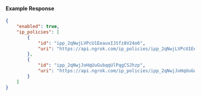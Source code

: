 <!-- Code generated for API Clients. DO NOT EDIT. -->

#### Example Response

```json
{
	"enabled": true,
	"ip_policies": [
		{
			"id": "ipp_2qNwjLVPcU1EeauxIJSfz8V24o6",
			"uri": "https://api.ngrok.com/ip_policies/ipp_2qNwjLVPcU1EeauxIJSfz8V24o6"
		},
		{
			"id": "ipp_2qNwjJoHqUuGubqqUlPqgCSJhzp",
			"uri": "https://api.ngrok.com/ip_policies/ipp_2qNwjJoHqUuGubqqUlPqgCSJhzp"
		}
	]
}
```
